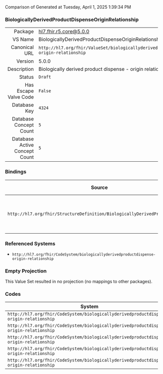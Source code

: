 Comparison of 
Generated at Tuesday, April 1, 2025 1:39:34 PM

### BiologicallyDerivedProductDispenseOriginRelationship

|      |     |
| ---: | --- |
| Package | hl7.fhir.r5.core@5.0.0 |
| VS Name | BiologicallyDerivedProductDispenseOriginRelationship |
| Canonical URL | `http://hl7.org/fhir/ValueSet/biologicallyderivedproductdispense-origin-relationship` |
| Version | 5.0.0 |
| Description | Biologically derived product dispense - origin relationship |
| Status | `Draft` |
| Has Escape Valve Code | `False` |
| Database Key | `4324` |
| Database Concept Count | `5` |
| Database Active Concept Count | `5` |
### Bindings

| Source | Element | Binding | Strength | Element Short |
| ------ | ------- | ------- | -------- | ------------- |
| `http://hl7.org/fhir/StructureDefinition/BiologicallyDerivedProductDispense` | `BiologicallyDerivedProductDispense.originRelationshipType` | `http://hl7.org/fhir/ValueSet/biologicallyderivedproductdispense-origin-relationship` | `Example` | Relationship between the donor and intended recipient |

### Referenced Systems

* `http://hl7.org/fhir/CodeSystem/biologicallyderivedproductdispense-origin-relationship`
### Empty Projection

This Value Set resulted in no projection (no mappings to other packages).

### Codes

| System | Code | Display |
| ------ | ---- | ------- |
| `http://hl7.org/fhir/CodeSystem/biologicallyderivedproductdispense-origin-relationship` | `allogeneic` | Allogeneic |
| `http://hl7.org/fhir/CodeSystem/biologicallyderivedproductdispense-origin-relationship` | `autologous` | Autologous |
| `http://hl7.org/fhir/CodeSystem/biologicallyderivedproductdispense-origin-relationship` | `directed` | Directed |
| `http://hl7.org/fhir/CodeSystem/biologicallyderivedproductdispense-origin-relationship` | `related` | Related |
| `http://hl7.org/fhir/CodeSystem/biologicallyderivedproductdispense-origin-relationship` | `xenogenic` | Xenogenic |
